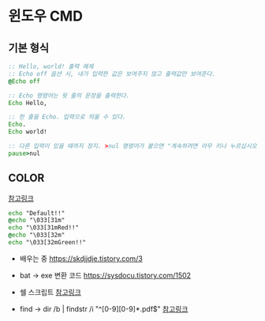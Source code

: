 # 윈도우 CMD

## 기본 형식

```bat
:: Hello, world! 출력 예제
:: Echo off 옵션 시, 내가 입력한 값은 보여주지 않고 출력값만 보여준다.
@Echo off

:: Echo 명령어는 뒷 줄의 문장을 출력한다.
Echo Hello,

:: 한 줄을 Echo. 입력으로 띄울 수 있다.
Echo.
Echo world!

:: 다른 입력이 있을 때까지 정지. >nul 명령어가 붙으면 "계속하려면 아무 키나 누르십시오..." 출력 조차 하지 않고 정지한다.
pause>nul
```

## COLOR

[참고링크](https://velog.io/@joonpark/Makefile-%EA%BE%B8%EB%AF%B8%EA%B8%B0)

```bat
echo "Default!!"
@echo "\033[31m"
echo "\033[31mRed!!"
@echo "\033[32m"
echo "\033[32mGreen!!"
```

- 배우는 중 https://skdjjdje.tistory.com/3

- bat -> exe 변환 코드 https://sysdocu.tistory.com/1502

- 쉘 스크립트 [참고링크](https://codingdog.tistory.com/entry/%EB%A6%AC%EB%88%85%EC%8A%A4-%EC%89%98-%EC%8A%A4%ED%81%AC%EB%A6%BD%ED%8A%B8-%EC%99%80-%EC%97%90-%EB%8C%80%ED%95%B4-%EC%95%8C%EC%95%84%EB%B4%85%EC%8B%9C%EB%8B%A4)
- find -> dir /b | findstr /i "^[0-9][0-9]\*\.pdf$" [참고링크](https://stackoverflow.com/questions/1183659/windows-advanced-file-matching)
